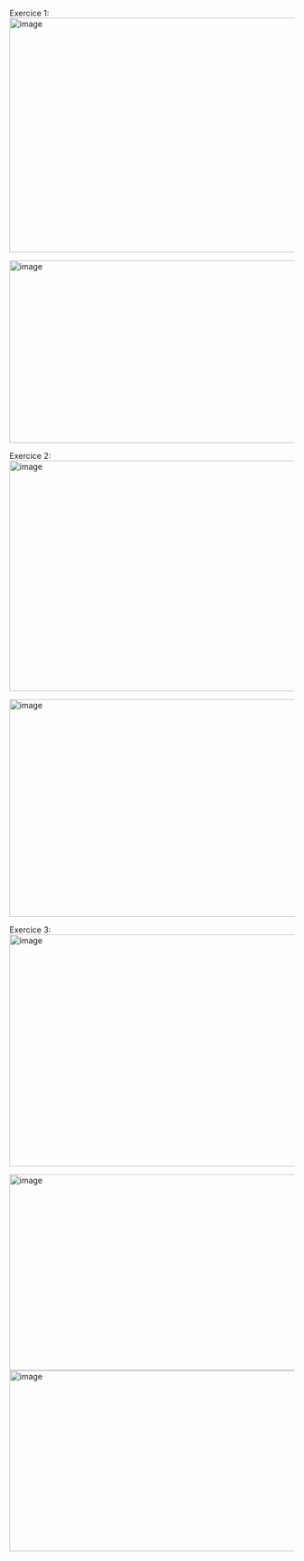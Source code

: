Exercice 1:
<img width="528" height="414" alt="image" src="https://github.com/user-attachments/assets/62117f0f-91f6-4a12-8c39-0f0bd0155e51" />

<img width="600" height="322" alt="image" src="https://github.com/user-attachments/assets/3dda5bce-642b-4c36-896d-69c0c22cef57" />

Exercice 2:
<img width="527" height="407" alt="image" src="https://github.com/user-attachments/assets/59eda9ec-bd86-46ac-828e-c63f6297af23" />

<img width="634" height="384" alt="image" src="https://github.com/user-attachments/assets/1baa4db9-6ff3-4508-9f33-3d4dec3842e3" />


Exercice 3:
<img width="830" height="409" alt="image" src="https://github.com/user-attachments/assets/0890fc3c-bd6e-442a-a6f7-2b8b39423d16" />

<img width="515" height="346" alt="image" src="https://github.com/user-attachments/assets/c65da2df-4dd4-4f91-9a15-37ab826df8aa" />

<img width="628" height="319" alt="image" src="https://github.com/user-attachments/assets/bb84009b-9901-4fe6-8c8a-fa4b4aaa7289" />


